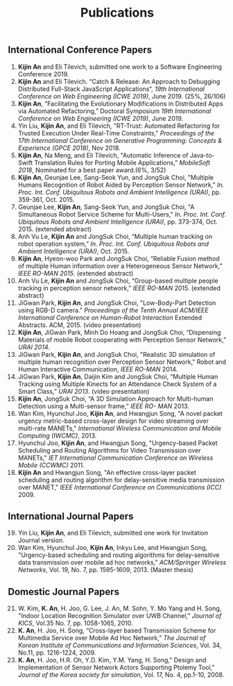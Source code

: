 ﻿---
layout: archive
title: "Publications"
permalink: /publications/
author_profile: true
---

International Conference Papers
---
1. **Kijin An** and Eli Tilevich, submitted one work to a Software Engineering Conference 2019.
2. **Kijin An** and Eli Tilevich. “Catch & Release: An Approach to Debugging Distributed Full-Stack JavaScript Applications“, *19th International Conference on Web Engineering (ICWE 2019)*, June 2019. (25%, 26/106)
3. **Kijin An**, “Facilitating the Evolutionary Modifications in Distributed Apps via Automated Refactoring,” Doctoral Symposium *19th International Conference on Web Engineering (ICWE 2019)*, June 2019. 
4. Yin Liu, **Kijin An**, and Eli Tilevich, "RT-Trust: Automated Refactoring for Trusted Execution Under Real-Time Constraints," *Proceedings of the 17th International Conference on Generative Programming: Concepts & Experience (GPCE 2018)*, Nov 2018.
5. **Kijin An**, Na Meng, and Eli Tilevich, "Automatic Inference of Java-to-Swift Translation Rules for Porting Mobile Applications,” *MobileSoft 2018*, Nominated for a best paper award.(6%, 3/52)
6. **Kijin An**, Geunjae Lee, Sang-Seok Yun, and JongSuk Choi, "Multiple Humans Recognition of Robot Aided by Perception Sensor Network," *In. Proc. Int. Conf. Ubiquitous Robots and Ambient Intelligence (URAI)*, pp. 359-361, Oct. 2015.
7. Geunjae Lee, **Kijin An**, Sang-Seok Yun, and JongSuk Choi, "A Simultaneous Robot Service Scheme for Multi-Users," *In. Proc. Int. Conf. Ubiquitous Robots and Ambient Intelligence (URAI)*, pp. 373-374, Oct. 2015. (extended abstract)
8. Anh Vu Le, **Kijin An** and JongSuk Choi, “Multiple human tracking on robot operation system,” *In. Proc. Int. Conf. Ubiquitous Robots and Ambient Intelligence (URAI)*, Oct. 2015.
9. **Kijin An**, Hyeon-woo Park and JongSuk Choi, “Reliable Fusion method of multiple Human information over a Heterogeneous Sensor Network,” *IEEE RO-MAN 2015*. (extended abstract)
10. Anh Vu Le, **Kijin An** and JongSuk Choi, “Group-based multiple people tracking in perception sensor network,” *IEEE RO-MAN* 2015. (extended abstract)
11. JiGwan Park, **Kijin An**, and JongSuk Choi, "Low-Body-Part Detection using RGB-D camera." *Proceedings of the Tenth Annual ACM/IEEE International Conference on Human-Robot Interaction* Extended Abstracts. ACM, 2015. (video presentation)
12. **Kijin An**, JiGwan Park, Minh Do Hoang and JongSuk Choi, “Dispensing Materials of mobile Robot cooperating with Perception Sensor Network,” *URAI 2014*.
13. JiGwan Park, **Kijin An**, and JongSuk Choi, "Realistic 3D simulation of multiple human recognition over Perception Sensor Network," Robot and Human Interactive Communication, *IEEE RO-MAN* 2014.
14. JiGwan Park, **Kijin An**, Daijin Kim and JongSuk Choi, “Multiple Human Tracking using Multiple Kinects for an Attendance Check System of a Smart Class,” *URAI 2013*. (video presentation)
15. **Kijin An**, JongSuk Choi, “A 3D Simulation Approach for Multi-human Detection using a Multi-sensor frame,” *IEEE RO- MAN* 2013.
16. Wan Kim, Hyunchul Joo, **Kijin An**, and Hwangjun Song, "A novel packet urgency metric-based cross-layer design for video streaming over multi-rate MANETs," *International Wireless Communication and Mobile Computing (IWCMC)*, 2013.
17. Hyunchul Joo, **Kijin An**, and Hwangjun Song, "Urgency-based Packet Scheduling and Routing Algorithms for Video Transmission over MANETs," *IET International Communication Conference on Wireless Mobile (CCWMC)* 2011.
18. **Kijin An** and Hwangjun Song, "An effective cross-layer packet scheduling and routing algorithm for delay-sensitive media transmission over MANET," *IEEE International Conference on Communications (ICC)* 2009.

International Journal Papers
---
19. Yin Liu, **Kijin An**, and Eli Tilevich, submitted one work for Invitation Journal version.
20. Wan Kim, Hyunchul Joo, **Kijin An**, Inkyu Lee, and Hwangjun Song, "Urgency-based scheduling and routing algorithms for delay-sensitive data transmission over mobile ad hoc networks,” *ACM/Springer Wireless Networks*, Vol. 19, No. 7, pp. 1595-1609, 2013. (Master thesis)

Domestic Journal Papers
---
21. W. Kim, **K. An**, H. Joo, G. Lee, J. An, M. Sohn, Y. Mo Yang and H. Song, "Indoor Location Recognition Simulator over UWB Channel," *Journal of KICS*, Vol.35 No. 7, pp. 1058-1065, 2010.
22. **K. An**, H. Joo, H. Song, “Cross-layer based Transmission Scheme for Multimedia Service over Mobile Ad Hoc Network,” *The Journal of Korean Institute of Communications and Information Sciences*, Vol. 34, No.11, pp. 1216-1224, 2009.
23. **K. An**, H. Joo, H.R. Oh, Y.D. Kim, Y.M. Yang, H. Song," Design and Implementation of Sensor Network Actors Supporting Ptolemy Tool," *Journal of the Korea society for simulation*, Vol. 17, No. 4, pp.1-10, 2008.




